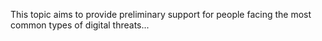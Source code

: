 This topic aims to provide preliminary support for people facing the most common types of digital threats...
